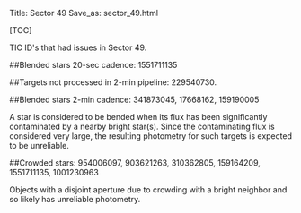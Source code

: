 Title: Sector 49
Save_as: sector_49.html

[TOC]

TIC ID's that had issues in Sector 49.

##Blended stars 20-sec cadence:
1551711135

##Targets not processed in 2-min pipeline:
229540730.

##Blended stars 2-min cadence:
341873045, 17668162, 159190005

A star is considered to be bended when its flux has been significantly contaminated by a nearby bright star(s). Since the contaminating flux is considered very large, the resulting photometry for such targets is expected to be unreliable.

##Crowded stars:
954006097, 903621263, 310362805, 159164209, 1551711135, 1001230963

Objects with a disjoint aperture due to crowding with a bright neighbor and so likely has unreliable photometry.

